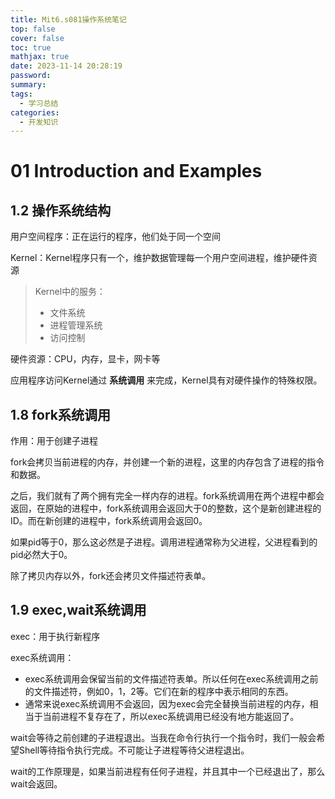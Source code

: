 ```yaml
---
title: Mit6.s081操作系统笔记
top: false
cover: false
toc: true
mathjax: true
date: 2023-11-14 20:28:19
password:
summary:
tags:
  - 学习总结
categories:
  - 开发知识
---
```


# 01 Introduction and Examples

## 1.2 操作系统结构

用户空间程序：正在运行的程序，他们处于同一个空间

Kernel：Kernel程序只有一个，维护数据管理每一个用户空间进程，维护硬件资源

> Kernel中的服务：
>
> - 文件系统
> - 进程管理系统
> - 访问控制

硬件资源：CPU，内存，显卡，网卡等

应用程序访问Kernel通过 **系统调用** 来完成，Kernel具有对硬件操作的特殊权限。

## 1.8 fork系统调用

作用：用于创建子进程

fork会拷贝当前进程的内存，并创建一个新的进程，这里的内存包含了进程的指令和数据。

之后，我们就有了两个拥有完全一样内存的进程。fork系统调用在两个进程中都会返回，在原始的进程中，fork系统调用会返回大于0的整数，这个是新创建进程的ID。而在新创建的进程中，fork系统调用会返回0。

如果pid等于0，那么这必然是子进程。调用进程通常称为父进程，父进程看到的pid必然大于0。

除了拷贝内存以外，fork还会拷贝文件描述符表单。

## 1.9 exec,wait系统调用

exec：用于执行新程序

exec系统调用：

- exec系统调用会保留当前的文件描述符表单。所以任何在exec系统调用之前的文件描述符，例如0，1，2等。它们在新的程序中表示相同的东西。
- 通常来说exec系统调用不会返回，因为exec会完全替换当前进程的内存，相当于当前进程不复存在了，所以exec系统调用已经没有地方能返回了。

wait会等待之前创建的子进程退出。当我在命令行执行一个指令时，我们一般会希望Shell等待指令执行完成。不可能让子进程等待父进程退出。

wait的工作原理是，如果当前进程有任何子进程，并且其中一个已经退出了，那么wait会返回。
